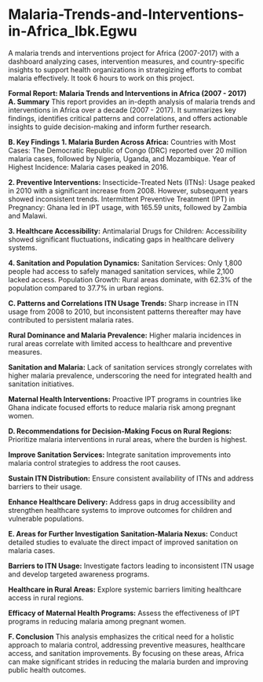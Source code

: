 # Malaria-Trends-and-Interventions-in-Africa_Ibk.Egwu
A malaria trends and interventions project for Africa (2007-2017) with a dashboard analyzing cases, intervention measures, and country-specific insights to support health organizations in strategizing efforts to combat malaria effectively. It took 6 hours to work on this project.

**Formal Report: Malaria Trends and Interventions in Africa (2007 - 2017)**
**A. Summary**
This report provides an in-depth analysis of malaria trends and interventions in Africa over a decade (2007 - 2017). It summarizes key findings, identifies critical patterns and correlations, and offers actionable insights to guide decision-making and inform further research.


**B. Key Findings**
**1. Malaria Burden Across Africa:**
Countries with Most Cases: The Democratic Republic of Congo (DRC) reported over 20 million malaria cases, followed by Nigeria, Uganda, and Mozambique.
Year of Highest Incidence: Malaria cases peaked in 2016.

**2. Preventive Interventions:**
Insecticide-Treated Nets (ITNs): Usage peaked in 2010 with a significant increase from 2008. However, subsequent years showed inconsistent trends.
Intermittent Preventive Treatment (IPT) in Pregnancy: Ghana led in IPT usage, with 165.59 units, followed by Zambia and Malawi.

**3. Healthcare Accessibility:**
Antimalarial Drugs for Children: Accessibility showed significant fluctuations, indicating gaps in healthcare delivery systems.

**4. Sanitation and Population Dynamics:**
Sanitation Services: Only 1,800 people had access to safely managed sanitation services, while 2,100 lacked access.
Population Growth: Rural areas dominate, with 62.3% of the population compared to 37.7% in urban regions.
 

**C. Patterns and Correlations**
**ITN Usage Trends:**
Sharp increase in ITN usage from 2008 to 2010, but inconsistent patterns thereafter may have contributed to persistent malaria rates.

**Rural Dominance and Malaria Prevalence:**
Higher malaria incidences in rural areas correlate with limited access to healthcare and preventive measures.

**Sanitation and Malaria:**
Lack of sanitation services strongly correlates with higher malaria prevalence, underscoring the need for integrated health and sanitation initiatives.

**Maternal Health Interventions:**
Proactive IPT programs in countries like Ghana indicate focused efforts to reduce malaria risk among pregnant women.
 

**D. Recommendations for Decision-Making**
**Focus on Rural Regions:**
Prioritize malaria interventions in rural areas, where the burden is highest.

**Improve Sanitation Services:**
Integrate sanitation improvements into malaria control strategies to address the root causes.

**Sustain ITN Distribution:**
Ensure consistent availability of ITNs and address barriers to their usage.

**Enhance Healthcare Delivery:**
Address gaps in drug accessibility and strengthen healthcare systems to improve outcomes for children and vulnerable populations.
 

**E. Areas for Further Investigation**
**Sanitation-Malaria Nexus:**
Conduct detailed studies to evaluate the direct impact of improved sanitation on malaria cases.

**Barriers to ITN Usage:**
Investigate factors leading to inconsistent ITN usage and develop targeted awareness programs.

**Healthcare in Rural Areas:**
Explore systemic barriers limiting healthcare access in rural regions.

**Efficacy of Maternal Health Programs:**
Assess the effectiveness of IPT programs in reducing malaria among pregnant women.
 

**F. Conclusion**
This analysis emphasizes the critical need for a holistic approach to malaria control, addressing preventive measures, healthcare access, and sanitation improvements. By focusing on these areas, Africa can make significant strides in reducing the malaria burden and improving public health outcomes.
